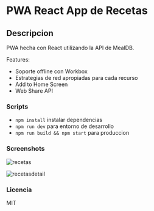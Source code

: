 # PWA React App de Recetas

## Descripcion

PWA hecha con React utilizando la API de MealDB.

Features:
* Soporte offline con Workbox
* Estrategias de red apropiadas para cada recurso
* Add to Home Screen
* Web Share API

### Scripts

* `npm install` instalar dependencias
* `npm run dev` para entorno de desarrollo
* `npm run build && npm start` para produccion

### Screenshots

![recetas](https://user-images.githubusercontent.com/30305964/60759149-7160b080-9fe5-11e9-8880-120aff44f219.PNG)


![recetasdetail](https://user-images.githubusercontent.com/30305964/60759175-1a0f1000-9fe6-11e9-9a02-e8a3ce00acee.PNG)

### Licencia 

MIT



